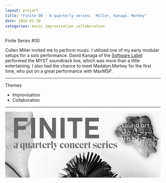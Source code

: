 ```yaml
---
layout: project
title: "Finite 00 - A quarterly series:  Miller, Kanaga, Merkey"
date: 2016-01-30
categories: music improvisation collaboration
---
```


Finite Series #00

Cullen Miller invited me to perform music.  I utilized one of my early modular setups for a solo performance.
David Kanaga of the [Software Label](http://www.softwarelabel.net/) performed the MYST soundtrack live, which was more than a little entertaining.  I also had the chance to meet Madalyn Merkey for the first time, who put on a great performance with MaxMSP.

---

Themes

- Improvisation
- Collaboration

---

![mod](/assets/finite00.png)




